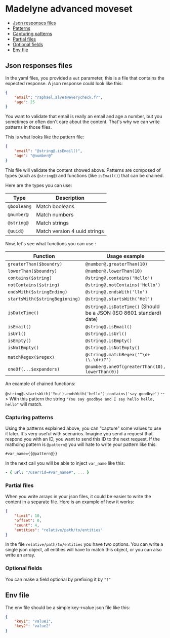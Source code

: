 # Madelyne advanced moveset 

 - [Json responses files](#json-responses-files)
 - [Patterns](#patterns)
 - [Capturing patterns](#capturing-patterns)
 - [Partial files](#partial-files)
 - [Optional fields](#optional-fields)
 - [Env file](#include-dynamic-content)

## Json responses files


In the yaml files, you provided a `out` parameter, this is a file that contains the expected response. A json response could look like this:

```json
{
	"email": "raphael.alves@everycheck.fr",
	"age": 25
}
```

You want to validate that email is really an email and age a number, but you sometimes or often don't care about the content. That's why we can write patterns in those files.

This is what looks like the pattern file:

```json
{
	"email": "@string@.isEmail()",
	"age": "@number@"
}
```

This file will validate the content showed above.
Patterns are composed of types (such as `@string@`) and functions (like `isEmail()`) that can be chained.

Here are the types you can use:

|Type|Description|
|--|--|
|`@boolean@`| Match booleans |
|`@number@`| Match numbers |
|`@string@`| Match strings |
|`@uuid@`| Match version 4 uuid strings |


Now, let's see what functions you can use :

|Function|Usage example|
|--|--|
|`greaterThan($boundry)`|`@number@.greaterThan(10)`|
|`lowerThan($boundry)`|`@number@.lowerThan(10)`|
|`contains($string)`|`@string@.contains('Hello')`|
|`notContains($string)`|`@string@.notContains('Hello')`|
 `endsWith($stringEnding)`|`@string@.endsWith('llo')`|
|`startsWith($stringBeginning)`|`@string@.startsWith('Hel')`|
|`isDateTime()`|`@string@.isDateTime()` (Should be a JSON (ISO 8601 standard) date)|
|`isEmail()`|`@string@.isEmail()`|
|`isUrl()`|`@string@.isUrl()`|
|`isEmpty()`|`@string@.isEmpty()`|
|`isNotEmpty()`|`@string@.isNotEmpty()`|
|`matchRegex($regex)`|`@string@.matchRegex('^\d+(\.\d+)?')`|
|`oneOf(...$expanders)`|`@number@.oneOf(greaterThan(10), lowerThan(0))`|

An example of chained functions:

`@string@.startsWith('You').endsWith('hello').contains('say goodbye')` --> With this pattern the string `"You say goodbye and I say hello hello, hello"` will match.

### Capturing patterns

Using the patterns explained above, you can "capture" some values to use it later. It's very useful with scenarios. 
Imagine you send a request that respond you with an ID, you want to send this ID to the next request. 
If the mathcing pattern is `@pattern@`  you will hate to write your pattern like this:

```
#var_name={{@pattern@}}
```

In the next call you will be able to inject  `var_name` like this:

```yaml
- { url: "/user?id=#var_name#", ... }
```

### Partial files

When you write arrays in your json files, it could be easier to write the content in a separate file. Here is an example of how it works:

```json
{
	"limit": 10,
	"offset": 0,
	"count": 4,
	"entities": "relative/path/to/entities"
}
```

In the file `relative/path/to/entities` you have two options. You can write a single json object, all entities will have to match this object, or you can also write an array.

### Optional fields

You can make a field optional by prefixing it by `"?"`

## Env file

The env file should be a simple key->value json file like this:

```json
{
    "key1": "value1",
    "key2": "value2"
}
```
